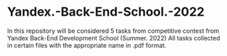 # Yandex.-Back-End-School.-2022

In this repository will be considered 5 tasks from competitive contest from Yandex Back-End Development School (Summer. 2022)
All tasks collected in certain files with the appropriate name in .pdf format.
